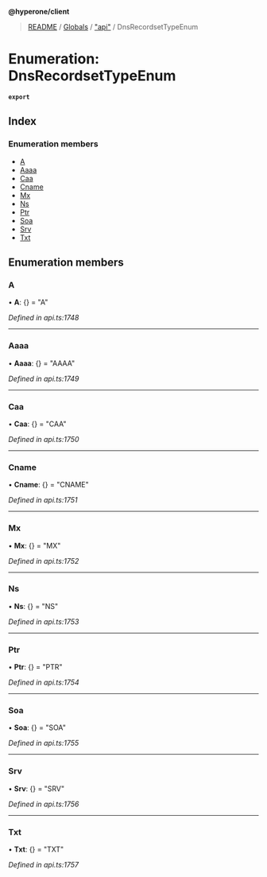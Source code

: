 **@hyperone/client**

> [README](../README.md) / [Globals](../globals.md) / ["api"](../modules/_api_.md) / DnsRecordsetTypeEnum

# Enumeration: DnsRecordsetTypeEnum

**`export`** 

## Index

### Enumeration members

* [A](_api_.dnsrecordsettypeenum.md#a)
* [Aaaa](_api_.dnsrecordsettypeenum.md#aaaa)
* [Caa](_api_.dnsrecordsettypeenum.md#caa)
* [Cname](_api_.dnsrecordsettypeenum.md#cname)
* [Mx](_api_.dnsrecordsettypeenum.md#mx)
* [Ns](_api_.dnsrecordsettypeenum.md#ns)
* [Ptr](_api_.dnsrecordsettypeenum.md#ptr)
* [Soa](_api_.dnsrecordsettypeenum.md#soa)
* [Srv](_api_.dnsrecordsettypeenum.md#srv)
* [Txt](_api_.dnsrecordsettypeenum.md#txt)

## Enumeration members

### A

•  **A**: {} = "A"

*Defined in api.ts:1748*

___

### Aaaa

•  **Aaaa**: {} = "AAAA"

*Defined in api.ts:1749*

___

### Caa

•  **Caa**: {} = "CAA"

*Defined in api.ts:1750*

___

### Cname

•  **Cname**: {} = "CNAME"

*Defined in api.ts:1751*

___

### Mx

•  **Mx**: {} = "MX"

*Defined in api.ts:1752*

___

### Ns

•  **Ns**: {} = "NS"

*Defined in api.ts:1753*

___

### Ptr

•  **Ptr**: {} = "PTR"

*Defined in api.ts:1754*

___

### Soa

•  **Soa**: {} = "SOA"

*Defined in api.ts:1755*

___

### Srv

•  **Srv**: {} = "SRV"

*Defined in api.ts:1756*

___

### Txt

•  **Txt**: {} = "TXT"

*Defined in api.ts:1757*
